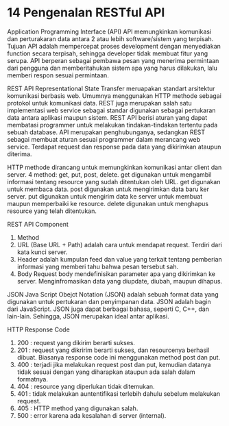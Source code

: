 # 14 Pengenalan RESTful API
Application Programming Interface (API)
API memungkinkan komunikasi dan perturakaran data
antara 2 atau lebih software/sistem yang terpisah.
Tujuan API adalah mempercepat proses development
dengan menyediakan function secara terpisah,
sehingga developer tidak membuat fitur yang serupa. 
API berperan sebagai pembawa pesan yang menerima
permintaan dari pengguna dan memberitahukan sistem
apa yang harus dilakukan, lalu memberi respon
sesuai permintaan. 

REST API
Representational State Transfer meruapakan standart
arsitektur komunikasi berbasis web. Umumnya menggunakan HTTP
methode sebagai protokol untuk komunikasi data. REST juga merupakan salah
satu implementasi web service sebagai standar digunakan
sebagai pertukaran data antara aplikasi maupun sistem. 
REST API berisi aturan yang dapat membatasi programmer
untuk  melakukan tindakan-tindakan tertentu pada sebuah database. 
API merupakan penghubunganya, sedangkan REST sebagai membuat aturan
sesuai programmer dalam merancang web service. Terdapat request
dan response pada data yang dikirimkan ataupun diterima.

HTTP methode
dirancang untuk memungkinkan komunikasi antar client dan server.
4 method: get, put, post, delete.
get digunakan untuk mengambil informasi tentang resource yang
sudah ditentukan oleh URL. get digunakan untuk membaca data.
post digunakan untuk mengirimkan data baru ker server. 
put digunakan untuk mengirim data ke server untuk membuat maupun
memperbaiki ke resource.
delete digunakan untuk menghapus resource yang telah ditentukan. 

REST API Component
1. Method
2. URL (Base URL + Path)
adalah cara untuk mendapat request. Terdiri dari kata kunci server.
3. Header
adalah kumpulan feed dan value yang terkait tentang pemberian informasi 
yang memberi tahu bahwa pesan tersebut sah. 
4. Body
Request body mendefinisikan parameter apa yang dikirimkan ke server.
Menginfromasikan data yang diupdate, diubah, maupun dihapus.

JSON
Java Script Obejct Notation (JSON) adalah sebuah
format data yang digunakan untuk pertukaran dan penyimpanan data.
JSON adalah bagin dari JavaScript. JSON juga dapat berbagai bahasa,
seperti C, C++, dan lain-lain. Sehingga, JSON merupakan ideal antar
aplikasi. 

HTTP Response Code
1. 200 : request yang dikirim berarti sukses.
2. 201 : request yang dikririm berarti sukses, dan resourcenya 
berhasil dibuat. Biasanya response code ini menggunakan
method post dan put.
3. 400 : terjadi jika melakukan request post dan put, kemudian
datanya tidak sesuai dengan yang diharapkan ataupun 
ada salah dalam formatnya. 
4. 404 : resource yang diperlukan tidak ditemukan.
5. 401 : tidak melakukan auntentifikasi terlebih dahulu
sebelum melakukan request. 
6. 405 : HTTP method yang digunakan salah.
7. 500 : error karena ada kesalahan di server (internal).
